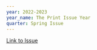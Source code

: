 ```yaml
---
year: 2022-2023
year_name: The Print Issue Year
quarter: Spring Issue
---
```

[Link to Issue](<https://1a326c62-8578-4d6a-bca6-762972efcfa5.filesusr.com/ugd/e504ba_bb9fe0e79829488693c9d75c61fe0fd9.pdf>)
